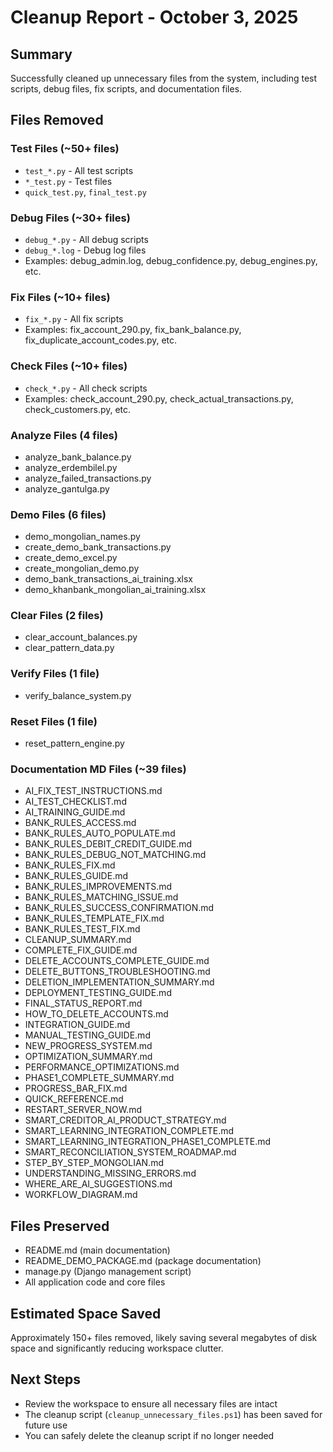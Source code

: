 # Cleanup Report - October 3, 2025

## Summary
Successfully cleaned up unnecessary files from the system, including test scripts, debug files, fix scripts, and documentation files.

## Files Removed

### Test Files (~50+ files)
- `test_*.py` - All test scripts
- `*_test.py` - Test files
- `quick_test.py`, `final_test.py`

### Debug Files (~30+ files)
- `debug_*.py` - All debug scripts
- `debug_*.log` - Debug log files
- Examples: debug_admin.log, debug_confidence.py, debug_engines.py, etc.

### Fix Files (~10+ files)
- `fix_*.py` - All fix scripts
- Examples: fix_account_290.py, fix_bank_balance.py, fix_duplicate_account_codes.py, etc.

### Check Files (~10+ files)
- `check_*.py` - All check scripts
- Examples: check_account_290.py, check_actual_transactions.py, check_customers.py, etc.

### Analyze Files (4 files)
- analyze_bank_balance.py
- analyze_erdembilel.py
- analyze_failed_transactions.py
- analyze_gantulga.py

### Demo Files (6 files)
- demo_mongolian_names.py
- create_demo_bank_transactions.py
- create_demo_excel.py
- create_mongolian_demo.py
- demo_bank_transactions_ai_training.xlsx
- demo_khanbank_mongolian_ai_training.xlsx

### Clear Files (2 files)
- clear_account_balances.py
- clear_pattern_data.py

### Verify Files (1 file)
- verify_balance_system.py

### Reset Files (1 file)
- reset_pattern_engine.py

### Documentation MD Files (~39 files)
- AI_FIX_TEST_INSTRUCTIONS.md
- AI_TEST_CHECKLIST.md
- AI_TRAINING_GUIDE.md
- BANK_RULES_ACCESS.md
- BANK_RULES_AUTO_POPULATE.md
- BANK_RULES_DEBIT_CREDIT_GUIDE.md
- BANK_RULES_DEBUG_NOT_MATCHING.md
- BANK_RULES_FIX.md
- BANK_RULES_GUIDE.md
- BANK_RULES_IMPROVEMENTS.md
- BANK_RULES_MATCHING_ISSUE.md
- BANK_RULES_SUCCESS_CONFIRMATION.md
- BANK_RULES_TEMPLATE_FIX.md
- BANK_RULES_TEST_FIX.md
- CLEANUP_SUMMARY.md
- COMPLETE_FIX_GUIDE.md
- DELETE_ACCOUNTS_COMPLETE_GUIDE.md
- DELETE_BUTTONS_TROUBLESHOOTING.md
- DELETION_IMPLEMENTATION_SUMMARY.md
- DEPLOYMENT_TESTING_GUIDE.md
- FINAL_STATUS_REPORT.md
- HOW_TO_DELETE_ACCOUNTS.md
- INTEGRATION_GUIDE.md
- MANUAL_TESTING_GUIDE.md
- NEW_PROGRESS_SYSTEM.md
- OPTIMIZATION_SUMMARY.md
- PERFORMANCE_OPTIMIZATIONS.md
- PHASE1_COMPLETE_SUMMARY.md
- PROGRESS_BAR_FIX.md
- QUICK_REFERENCE.md
- RESTART_SERVER_NOW.md
- SMART_CREDITOR_AI_PRODUCT_STRATEGY.md
- SMART_LEARNING_INTEGRATION_COMPLETE.md
- SMART_LEARNING_INTEGRATION_PHASE1_COMPLETE.md
- SMART_RECONCILIATION_SYSTEM_ROADMAP.md
- STEP_BY_STEP_MONGOLIAN.md
- UNDERSTANDING_MISSING_ERRORS.md
- WHERE_ARE_AI_SUGGESTIONS.md
- WORKFLOW_DIAGRAM.md

## Files Preserved
- README.md (main documentation)
- README_DEMO_PACKAGE.md (package documentation)
- manage.py (Django management script)
- All application code and core files

## Estimated Space Saved
Approximately 150+ files removed, likely saving several megabytes of disk space and significantly reducing workspace clutter.

## Next Steps
- Review the workspace to ensure all necessary files are intact
- The cleanup script (`cleanup_unnecessary_files.ps1`) has been saved for future use
- You can safely delete the cleanup script if no longer needed
